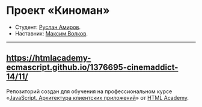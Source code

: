 # Проект «Киноман»

* Студент: [Руслан Амиров](https://up.htmlacademy.ru/ecmascript/14/user/1376695).
* Наставник: [Максим Волков](https://htmlacademy.ru/profile/id1508839).

---
https://htmlacademy-ecmascript.github.io/1376695-cinemaddict-14/11/
---

Репозиторий создан для обучения на профессиональном курсе «[JavaScript. Архитектура клиентских приложений](https://htmlacademy.ru/intensive/ecmascript)» от [HTML Academy](https://htmlacademy.ru).

[check-image]: https://github.com/htmlacademy-ecmascript/1376695-cinemaddict-14/workflows/Project%20check/badge.svg?branch=master
[check-url]: https://github.com/htmlacademy-ecmascript/1376695-cinemaddict-14/actions
